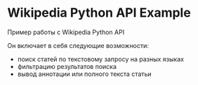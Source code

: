 # Wikipedia Python API Example  

Пример работы с Wikipedia Python API  

Он включает в себя следующие возможности:   
* поиск статей по текстовому запросу на разных языках
* фильтрацию результатов поиска
* вывод аннотации или полного текста статьи
